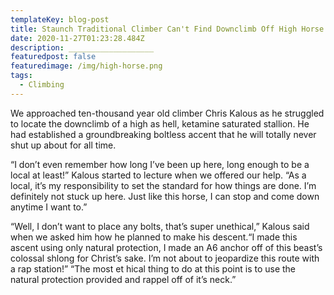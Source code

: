 ```yaml
---
templateKey: blog-post
title: Staunch Traditional Climber Can't Find Downclimb Off High Horse
date: 2020-11-27T01:23:28.484Z
description: ___________________
featuredpost: false
featuredimage: /img/high-horse.png
tags:
  - Climbing
---
```

We approached ten-thousand year old climber Chris Kalous as he struggled to locate the downclimb of a high as hell, ketamine saturated stallion. He had established a groundbreaking boltless accent that he will totally never shut up about for all time.



“I don’t even remember how long I’ve been up here, long enough to be a local at least!” Kalous started to lecture when we offered our help. “As a local, it’s my responsibility to set the standard for how things are done. I’m definitely not stuck up here. Just like this horse, I can stop and come down anytime I want to.”



“Well, I don’t want to place any bolts, that’s super unethical,” Kalous said when we asked him how he planned to make his descent.“I made this ascent using only natural protection, I made an A6 anchor off of this beast’s colossal shlong for Christ’s sake. I’m not about to jeopardize this route with a rap station!” “The most et hical thing to do at this point is to use the natural protection provided and rappel off of it’s neck.”